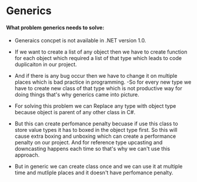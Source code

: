 # Generics

#### What problem generics needs to solve:<Br>
- Generaics concpet is not available in .NET version 1.0. 
- If we want to create a list of any object then we have to create function for each object which required a list of that type which leads to code duplicaiton in our project.
- And if there is any bug occur then we have to change it on multiple places which is bad practice in programming.
-So for every new type we have to create new class of that type which is not productive way for doing things that's why generics came into picture.
 
- For solving this problem we can Replace any type with object type because object is parent of any other class in C#.
 - But this can create perfomance penalty becuase if use this class to store value types it has to boxed in the object type first. So this will cause extra boxing and unboxing which can create a performance penalty on our project. And for reference type upcasting and downcasting happens each time so that's why we can't use this approach.

- But in generic we can create class once and we can use it at multiple time and mutliple places and it doesn't have perfomance penalty.